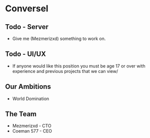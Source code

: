 # Conversel

## Todo - Server
- Give me (Mezmerizxd) something to work on.

## Todo - UI/UX
- If anyone would like this position you must be age 17 or over 
  with experience and previous projects that we can view/

## Our Ambitions
- World Domination

## The Team
- Mezmerizxd - CTO
- Coeman 577 - CEO

